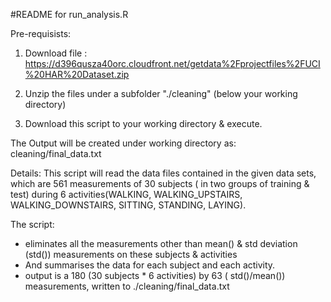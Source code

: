 #README for run_analysis.R

Pre-requisists:

1. Download file : https://d396qusza40orc.cloudfront.net/getdata%2Fprojectfiles%2FUCI%20HAR%20Dataset.zip 

2. Unzip the files under a subfolder "./cleaning"  (below your working directory)

3. Download this script to your working directory & execute.

The Output will be created under working directory as: cleaning/final_data.txt

Details: This script will read the data files contained in the given data sets, which are 561 measurements of 30 subjects ( in two groups of training & test) during 6 activities(WALKING, WALKING_UPSTAIRS, WALKING_DOWNSTAIRS, SITTING, STANDING, LAYING).

The script:
  - eliminates all the measurements other than mean() & std deviation (std()) measurements on these subjects & activities
  - And summarises the data for each subject and each activity.
  - output is a 180 (30 subjects * 6 activities) by 63 ( std()/mean()) measurements, written to ./cleaning/final_data.txt 
  
